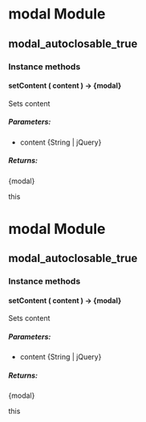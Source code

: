 # modal Module

## modal_autoclosable_true

### Instance methods

#### setContent ( content ) → {modal}

Sets content

##### Parameters:

* content {String | jQuery}

##### Returns:

{modal}

this

# modal Module

## modal_autoclosable_true

### Instance methods

#### setContent ( content ) → {modal}

Sets content

##### Parameters:

* content {String | jQuery}

##### Returns:

{modal}

this

